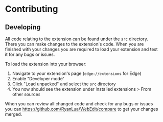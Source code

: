 # Contributing

## Developing

All code relating to the extension can be found under the `src` directory. There you can make changes to the extension's code. When you are finished with your changes you are required to load your extension and test it for any bugs or issues.

To load the extension into your browser:

1. Navigate to your extension's page (`edge://extensions` for Edge)
2. Enable "Developer mode"
3. Click "Load unpacked" and select the `src` directory
4. You now should see the extension under Installed extensions > From other sources

When you can review all changed code and check for any bugs or issues you can https://github.com/RyanLua/WebEdit/compare to get your changes merged.
